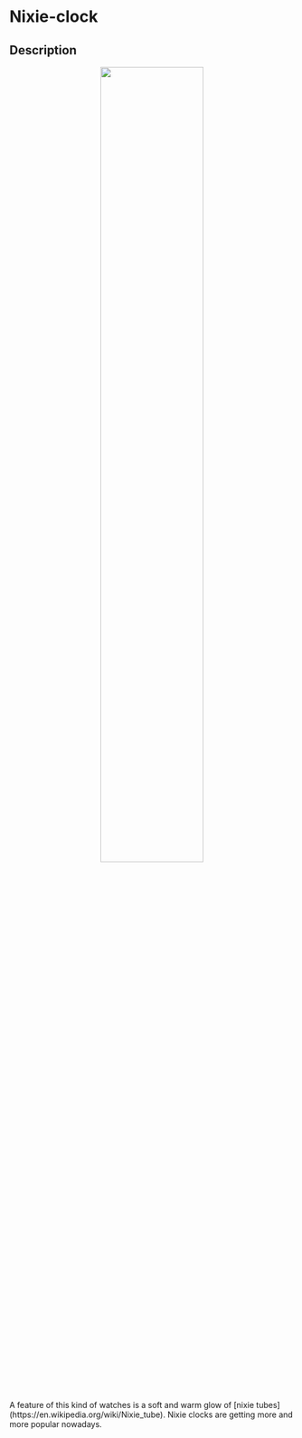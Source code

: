 # Nixie-clock
## Description
<p align="center">
<img src="img/header_gif_small.gif" width="60%"></p>
A feature of this kind of watches is a soft and warm glow of [nixie tubes](https://en.wikipedia.org/wiki/Nixie_tube). Nixie clocks are getting more and more popular nowadays. 

